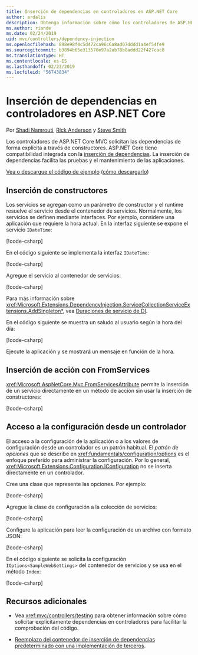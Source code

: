 ```yaml
---
title: Inserción de dependencias en controladores en ASP.NET Core
author: ardalis
description: Obtenga información sobre cómo los controladores de ASP.NET Core MVC solicitan sus dependencias explícitamente a través de sus constructores por medio de la inserción de dependencias en ASP.NET Core.
ms.author: riande
ms.date: 02/24/2019
uid: mvc/controllers/dependency-injection
ms.openlocfilehash: 898e98f4c5d472ca96c6a8ad07dddd1a4ef54fe9
ms.sourcegitcommit: b3894b65e313570e97a2ab78b8addd22f427cac8
ms.translationtype: HT
ms.contentlocale: es-ES
ms.lasthandoff: 02/23/2019
ms.locfileid: "56743834"
---
```

# <a name="dependency-injection-into-controllers-in-aspnet-core"></a>Inserción de dependencias en controladores en ASP.NET Core

<a name="dependency-injection-controllers"></a>

Por [Shadi Namrouti](https://github.com/shadinamrouti), [Rick Anderson](https://twitter.com/RickAndMSFT) y [Steve Smith](https://github.com/ardalis)

Los controladores de ASP.NET Core MVC solicitan las dependencias de forma explícita a través de constructores. ASP.NET Core tiene compatibilidad integrada con la [inserción de dependencias](xref:fundamentals/dependency-injection). La inserción de dependencias facilita las pruebas y el mantenimiento de las aplicaciones.

[Vea o descargue el código de ejemplo](https://github.com/aspnet/Docs/tree/master/aspnetcore/mvc/controllers/dependency-injection/sample) ([cómo descargarlo](xref:index#how-to-download-a-sample))

## <a name="constructor-injection"></a>Inserción de constructores

Los servicios se agregan como un parámetro de constructor y el runtime resuelve el servicio desde el contenedor de servicios. Normalmente, los servicios se definen mediante interfaces. Por ejemplo, considere una aplicación que requiere la hora actual. En la interfaz siguiente se expone el servicio `IDateTime`:

[!code-csharp[](dependency-injection/sample/ControllerDI/Interfaces/IDateTime.cs?name=snippet)]

En el código siguiente se implementa la interfaz `IDateTime`:

[!code-csharp[](dependency-injection/sample/ControllerDI/Services/SystemDateTime.cs?name=snippet)]

Agregue el servicio al contenedor de servicios:

[!code-csharp[](dependency-injection/sample/ControllerDI/Startup1.cs?name=snippet&highlight=3)]

Para más información sobre <xref:Microsoft.Extensions.DependencyInjection.ServiceCollectionServiceExtensions.AddSingleton*>, vea [Duraciones de servicio de DI](xref:fundamentals/dependency-injection#service-lifetimes).

En el código siguiente se muestra un saludo al usuario según la hora del día:

[!code-csharp[](dependency-injection/sample/ControllerDI/Controllers/HomeController.cs?name=snippet)]

Ejecute la aplicación y se mostrará un mensaje en función de la hora.

## <a name="action-injection-with-fromservices"></a>Inserción de acción con FromServices

<xref:Microsoft.AspNetCore.Mvc.FromServicesAttribute> permite la inserción de un servicio directamente en un método de acción sin usar la inserción de constructores:

[!code-csharp[](dependency-injection/sample/ControllerDI/Controllers/HomeController.cs?name=snippet2)]

## <a name="access-settings-from-a-controller"></a>Acceso a la configuración desde un controlador

El acceso a la configuración de la aplicación o a los valores de configuración desde un controlador es un patrón habitual. El *patrón de opciones* que se describe en <xref:fundamentals/configuration/options> es el enfoque preferido para administrar la configuración. Por lo general, <xref:Microsoft.Extensions.Configuration.IConfiguration> no se inserta directamente en un controlador.

Cree una clase que represente las opciones. Por ejemplo:

[!code-csharp[](dependency-injection/sample/ControllerDI/Models/SampleWebSettings.cs?name=snippet)]

Agregue la clase de configuración a la colección de servicios:

[!code-csharp[](dependency-injection/sample/ControllerDI/Startup.cs?highlight=4&name=snippet1)]

Configure la aplicación para leer la configuración de un archivo con formato JSON:

[!code-csharp[](dependency-injection/sample/ControllerDI/Program.cs?name=snippet&range=10-15)]

En el código siguiente se solicita la configuración `IOptions<SampleWebSettings>` del contenedor de servicios y se usa en el método `Index`:

[!code-csharp[](dependency-injection/sample/ControllerDI/Controllers/SettingsController.cs?name=snippet)]

## <a name="additional-resources"></a>Recursos adicionales

* Vea <xref:mvc/controllers/testing> para obtener información sobre cómo solicitar explícitamente dependencias en controladores para facilitar la comprobación del código.

* [Reemplazo del contenedor de inserción de dependencias predeterminado con una implementación de terceros](xref:fundamentals/dependency-injection#default-service-container-replacement).
